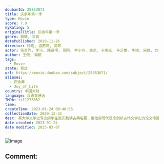 ```yaml
---
doubanId: 25853071
title: 庆余年第一季
type: Movie
score: 7.9
myRating: 5
originalTitle: 庆余年第一季
genre: 剧情, 古装
datePublished: 2019-11-26
director: 孙皓, 温若寒, 高寒
actor: 张若昀, 李沁, 陈道明, 吴刚, 李小冉, 袁泉, 于荣光, 辛芷蕾, 李纯, 宋轶, 刘桦, 田雨, 王阳, 于谨维, 郭麒麟, 高曙光, 李强, 于洋, 海一天, 肖战, 佟梦实, 刘端端, 张昊唯, 李俊贤, 刘润南, 韩玖诺, 刘美彤, 韩昊霖, 崔志刚, 贾景晖, 代文雯, 李子峰, 崔鹏, 杜玉明, 赵柯, 许还山, 曹翠芬, 李建义, 郑毓芝, 梁爱琪, 李洪权, 赫子铭, 罗二羊, 傅迦, 赵振廷, 董可飞, 康杰, 张恒瑞, 郭家诺, 常铖, 于安, 淮文, 孙亦沐, 王铮, 邓童天, 乔于庭, 林静, 于小鸣, 姜洋, 东靖川, 阎鹤祥, 刘琪奕, 白澜, 顾语涵, 魏晚秋, 吴韬, 巫蛊悠悠, 赵岩涛, 钱文青, 吕志辉
author: 王倦, 猫腻
tags:
  - Movie
state: 看过
url: https://movie.douban.com/subject/25853071/
aliases:
  - 庆余年
  - Joy_of_Life
country: 中国大陆
language: 汉语普通话
IMDb: tt11273352
time: 
createTime: 2023-01-24 00:46:55
collectionDate: 2020-12-31
desc: 某大学文学史专业的学生张庆熟读古典名著，但他用现代观念剖析古代文学史的论文命题不被叶教授所认可。为了让叶教授成为自己的研究生导师，张庆决定通过写小说的方式，进一步阐述自己想要表达的观点。在他的小说中...
date created: 2023-01-24
date modified: 2023-03-07
---
```


![image](p2575362797.jpg)

Comment:
---
